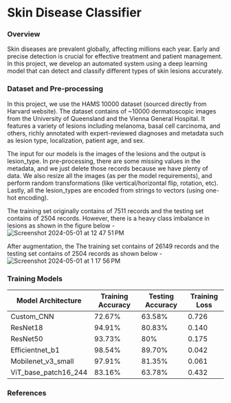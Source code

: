 # Skin Disease Classifier
### Overview
Skin diseases are prevalent globally, affecting millions each year. Early and precise detection is crucial for effective treatment and patient management. In this project, we develop an automated system using a deep learning model that can detect and classify different types of skin lesions accurately.

### Dataset and Pre-processing
In this project, we use the HAMS 10000 dataset (sourced directly from Harvard website). The dataset contains of ~10000 dermatoscopic images from the University of Queensland and the Vienna General Hospital. It features a variety of lesions including melanoma, basal cell carcinoma, and others, richly annotated with expert-reviewed diagnoses and metadata such as lesion type, localization, patient age, and sex. 

The input for our models is the images of the lesions and the output is lesion_type. In pre-processing, there are some missing values in the metadata, and we just delete those records because we have plenty of data. We also resize all the images (as per the model requirements), and perform random transformations (like vertical/horizontal flip, rotation, etc). Lastly, all the lesion_types are encoded from strings to vectors (using one-hot encoding).

The training set originally contains of 7511 records and the testing set contains of 2504 records. However, there is a heavy class imbalance in lesions as shown in the figure below -
![Screenshot 2024-05-01 at 12 47 51 PM](https://github.com/rahul-purswani/skin-disease-classifier/assets/70603471/4cd9cead-7478-44d2-b2d6-f8cef6ec3ecc)

After augmentation, the The training set contains of 26149 records and the testing set contains of 2504 records as shown below - 
![Screenshot 2024-05-01 at 1 17 56 PM](https://github.com/rahul-purswani/skin-disease-classifier/assets/70603471/ab09c6eb-7cc0-467b-bd57-a6bd430c35f5)


### Training Models

| Model Architecture | Training Accuracy | Testing Accuracy | Training Loss |
|----------|----------|----------|----------|
| Custom_CNN | 72.67% | 63.58% | 0.726 |
| ResNet18 | 94.91% | 80.83% | 0.140 |
| ResNet50 | 93.73% | 80% | 0.175 |
| Efficientnet_b1 | 98.54% | 89.70% | 0.042 |
| Mobilenet_v3_small | 97.91% | 81.35% | 0.061 |
| ViT_base_patch16_244 | 83.16% | 63.78% | 0.432 |

### References

